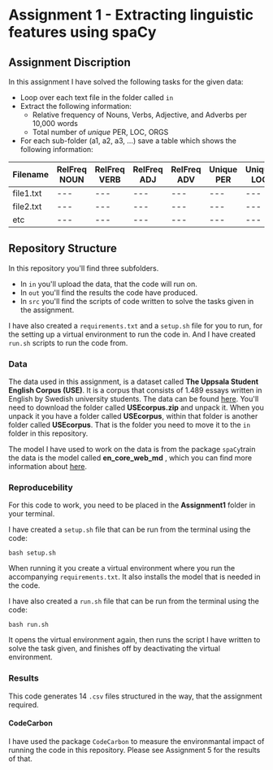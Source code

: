# Assignment 1 - Extracting linguistic features using spaCy

## Assignment Discription
In this assignment I have solved the following tasks for the given data:
- Loop over each text file in the folder called ```in```
- Extract the following information:
    - Relative frequency of Nouns, Verbs, Adjective, and Adverbs per 10,000 words
    - Total number of *unique* PER, LOC, ORGS
- For each sub-folder (a1, a2, a3, ...) save a table which shows the following information:

|Filename|RelFreq NOUN|RelFreq VERB|RelFreq ADJ|RelFreq ADV|Unique PER|Unique LOC|Unique ORG|
|---|---|---|---|---|---|---|---|
|file1.txt|---|---|---|---|---|---|---|
|file2.txt|---|---|---|---|---|---|---|
|etc|---|---|---|---|---|---|---|

## Repository Structure
In this repository you'll find three subfolders.
- In ```in``` you'll upload the data, that the code will run on.
- In ```out``` you'll find the results the code have produced.
- In ```src``` you'll find the scripts of code written to solve the tasks given in the assignment.

I have also created a ```requirements.txt``` and a ```setup.sh``` file for you to run, for the setting up a virtual environment to run the code in. And I  have created ```run.sh``` scripts to run the code from.

### Data
The data used in this assignment, is a dataset called **The Uppsala Student English Corpus (USE)**. It is a corpus that consists of 1.489 essays written in English by Swedish university students.
The data can be found [here](https://ota.bodleian.ox.ac.uk/repository/xmlui/handle/20.500.12024/2457). You'll need to download the folder called **USEcorpus.zip**  and unpack it. When you unpack it you have a folder called **USEcorpus**, within that folder is another folder called **USEcorpus**. That is the folder you need to move it to the ```in``` folder in this repository.

The model I have used to work on the data is from the package ```spaCy```train the data is the model called **en_core_web_md** , which you can find more information about [here](https://spacy.io/models/en#en_core_web_md).

### Reproducebility 
For this code to work, you need to be placed in the **Assignment1** folder in your terminal. 

I have created a ```setup.sh``` file that can be run from the terminal using the code: 
```
bash setup.sh
``` 
When running it you create a virtual environment where you run the accompanying ```requirements.txt```. It also installs the model that is needed in the code.

I have also created a ```run.sh``` file that can be run from the terminal using the code:
```
bash run.sh
```
It opens the virtual environment again, then runs the script I have written to solve the task given, and finishes off by deactivating the virtual environment.

### Results
This code generates 14 ```.csv``` files structured in the way, that the assignment required.  

#### CodeCarbon
I have used the package ```CodeCarbon``` to measure the environmantal impact of running the code in this repository. Please see Assignment 5 for the results of that.